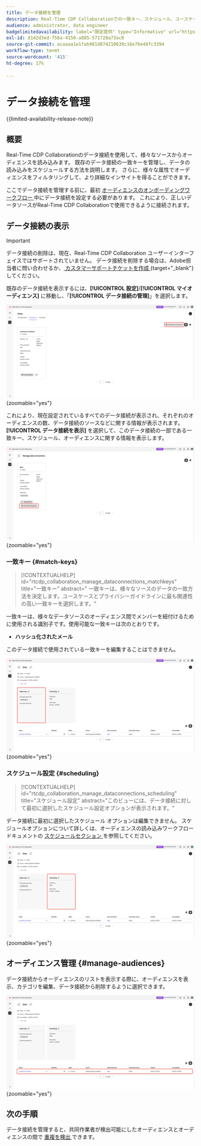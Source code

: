 ```yaml
---
title: データ接続を管理
description: Real-Time CDP Collaborationでの一致キー、スケジュール、ユースケース、オーディエンスフィルタリングなど、データ接続を管理する方法について説明します
audience: administrator, data engineer
badgelimitedavailability: label="限定提供" type="Informative" url="https://helpx.adobe.com/jp/legal/product-descriptions/real-time-customer-data-platform-collaboration.html newtab=true"
exl-id: d142d3ed-f56a-4150-a885-571728a73ac8
source-git-commit: acaaaa1e1fab981d874210639c16e76e48fc3394
workflow-type: tm+mt
source-wordcount: '415'
ht-degree: 17%

---
```


# データ接続を管理

{{limited-availability-release-note}}

## 概要

Real-Time CDP Collaborationのデータ接続を使用して、様々なソースからオーディエンスを読み込みます。 既存のデータ接続の一致キーを管理し、データの読み込みをスケジュールする方法を説明します。 さらに、様々な属性でオーディエンスをフィルタリングして、より詳細なインサイトを得ることができます。

ここでデータ接続を管理する前に、最初 [ オーディエンスのオンボーディングワークフロー ](./onboard-audiences.md) 中にデータ接続を設定する必要があります。 これにより、正しいデータソースがReal-Time CDP Collaborationで使用できるように接続されます。

## データ接続の表示

>[!IMPORTANT]
>
>データ接続の削除は、現在、Real-Time CDP Collaboration ユーザーインターフェイスではサポートされていません。 データ接続を削除する場合は、Adobe担当者に問い合わせるか、[ カスタマーサポートチケットを作成 ](https://experienceleague.adobe.com/home?lang=ja&amp;support-tab=open-ticket#support){target="_blank"} してください。

既存のデータ接続を表示するには、**[!UICONTROL 設定]**/**[!UICONTROL マイオーディエンス]** に移動し、「**[!UICONTROL データ接続の管理]**」を選択します。

![ 「データ接続の管理」がハイライト表示されたワークスペースを設定 ](/help/assets/setup/manage-data-connection/manage-data-connection-highlighted.png){zoomable="yes"}

これにより、現在設定されているすべてのデータ接続が表示され、それぞれのオーディエンスの数、データ接続のソースなどに関する情報が表示されます。 **[!UICONTROL データ接続を表示]** を選択して、このデータ接続の一部である一致キー、スケジュール、オーディエンスに関する情報を表示します。

![ 接続がハイライト表示されたデータ接続を管理ワークスペース データ接続を表示。](/help/assets/setup/manage-data-connection/view-data-connection-highlighted.png){zoomable="yes"}

### 一致キー {#match-keys}

>[!CONTEXTUALHELP]
>id="rtcdp_collaboration_manage_dataconnections_matchkeys"
>title="一致キー"
>abstract=" 一致キーは、様々なソースのデータの一致方法を決定します。ユースケースとプライバシーガイドラインに最も関連性の高い一致キーを選択します。"

一致キーは、様々なデータソースのオーディエンス間でメンバーを紐付けるために使用される識別子です。使用可能な一致キーは次のとおりです。

- **ハッシュ化されたメール**

このデータ接続で使用されている一致キーを編集することはできません。

![ 「キーを一致させる」セクションがハイライト表示されたデータ接続ワークスペース。](/help/assets/setup/manage-data-connection/view-data-connection-match-keys.png){zoomable="yes"}

### スケジュール設定 {#scheduling}

>[!CONTEXTUALHELP]
>id="rtcdp_collaboration_manage_dataconnections_scheduling"
>title="スケジュール設定"
>abstract="このビューには、データ接続に対して最初に選択したスケジュール設定オプションが表示されます。"

データ接続に最初に選択したスケジュール オプションは編集できません。 スケジュールオプションについて詳しくは、オーディエンスの読み込みワークフロードキュメントの [ スケジュールセクション ](/help/guide/setup/onboard-audiences.md#schedule) を参照してください。

![ 「スケジュール」セクションがハイライト表示されたデータ接続ワークスペース。](/help/assets/setup/manage-data-connection/view-data-connection-scheduling.png){zoomable="yes"}

## オーディエンス管理 {#manage-audiences}

データ接続からオーディエンスのリストを表示する際に、オーディエンスを表示、カテゴリを編集、データ接続から削除するように選択できます。

![ オーディエンスがハイライト表示されたデータ接続ワークスペース。](/help/assets/setup/manage-data-connection/view-data-connection-manage-audiences.png){zoomable="yes"}

## 次の手順

データ接続を管理すると、共同作業者が検出可能にしたオーディエンスとオーディエンスの間で [ 重複を検出 ](/help/guide/collaborate/discover.md) できます。
